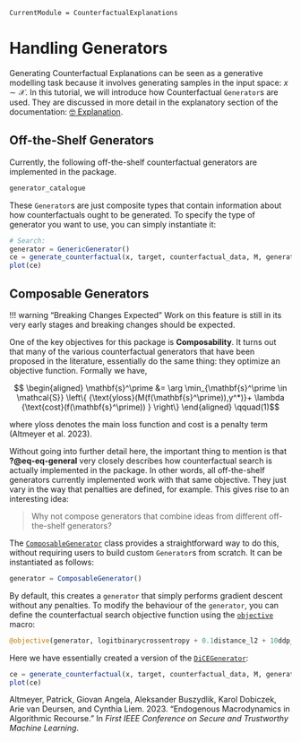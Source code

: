 
``` @meta
CurrentModule = CounterfactualExplanations 
```

# Handling Generators

Generating Counterfactual Explanations can be seen as a generative modelling task because it involves generating samples in the input space: $x \sim \mathcal{X}$. In this tutorial, we will introduce how Counterfactual `Generator`s are used. They are discussed in more detail in the explanatory section of the documentation: [🤓 Explanation](@ref "🤓 Explanation").

## Off-the-Shelf Generators

Currently, the following off-the-shelf counterfactual generators are implemented in the package.

``` julia
generator_catalogue
```

These `Generator`s are just composite types that contain information about how counterfactuals ought to be generated. To specify the type of generator you want to use, you can simply instantiate it:

``` julia
# Search:
generator = GenericGenerator()
ce = generate_counterfactual(x, target, counterfactual_data, M, generator)
plot(ce)
```

## Composable Generators

!!! warning “Breaking Changes Expected” Work on this feature is still in its very early stages and breaking changes should be expected.

One of the key objectives for this package is **Composability**. It turns out that many of the various counterfactual generators that have been proposed in the literature, essentially do the same thing: they optimize an objective function. Formally we have,

$$
\begin{aligned}
\mathbf{s}^\prime &= \arg \min_{\mathbf{s}^\prime \in \mathcal{S}} \left\{  {\text{yloss}(M(f(\mathbf{s}^\prime)),y^*)}+ \lambda {\text{cost}(f(\mathbf{s}^\prime)) }  \right\} 
\end{aligned} 
 \qquad(1)$$

where $\text{yloss}$ denotes the main loss function and $\text{cost}$ is a penalty term (Altmeyer et al. 2023).

Without going into further detail here, the important thing to mention is that **?@eq-eq-general** very closely describes how counterfactual search is actually implemented in the package. In other words, all off-the-shelf generators currently implemented work with that same objective. They just vary in the way that penalties are defined, for example. This gives rise to an interesting idea:

> Why not compose generators that combine ideas from different off-the-shelf generators?

The [`ComposableGenerator`](@ref) class provides a straightforward way to do this, without requiring users to build custom `Generator`s from scratch. It can be instantiated as follows:

``` julia
generator = ComposableGenerator()
```

By default, this creates a `generator` that simply performs gradient descent without any penalties. To modify the behaviour of the `generator`, you can define the counterfactual search objective function using the [`objective`](@ref) macro:

``` julia
@objective(generator, logitbinarycrossentropy + 0.1distance_l2 + 10ddp_diversity)
```

Here we have essentially created a version of the [`DiCEGenerator`](@ref):

``` julia
ce = generate_counterfactual(x, target, counterfactual_data, M, generator; num_counterfactuals=5)
plot(ce)
```

Altmeyer, Patrick, Giovan Angela, Aleksander Buszydlik, Karol Dobiczek, Arie van Deursen, and Cynthia Liem. 2023. “Endogenous Macrodynamics in Algorithmic Recourse.” In *First IEEE Conference on Secure and Trustworthy Machine Learning*.
